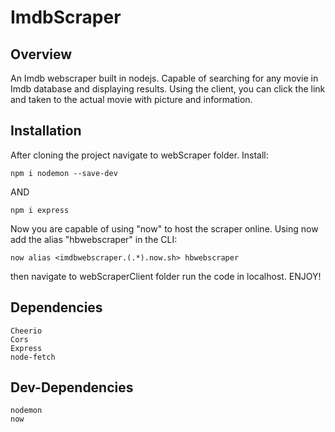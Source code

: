 # ImdbScraper

## Overview

An Imdb webscraper built in nodejs. Capable of searching for any movie in Imdb database and displaying results.
Using the client, you can click the link and taken to the actual movie with picture and information.


## Installation
After cloning the project navigate to webScraper folder. Install:



	npm i nodemon --save-dev


AND

	
	npm i express



Now you are capable of using "now" to host the scraper online. Using now add the alias "hbwebscraper" in the CLI:


	now alias <imdbwebscraper.(.*).now.sh> hbwebscraper



then navigate to webScraperClient folder run the code in localhost. ENJOY!


## Dependencies

   	Cheerio
	Cors
	Express
	node-fetch

## Dev-Dependencies
	
	nodemon
	now
